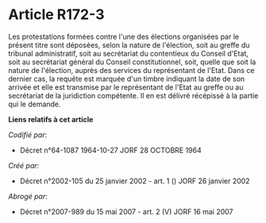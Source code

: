# Article R172-3

Les protestations formées contre l'une des élections organisées par le présent titre sont déposées, selon la nature de
l'élection, soit au greffe du tribunal administratif, soit au secrétariat du contentieux du Conseil d'Etat, soit au
secrétariat général du Conseil constitutionnel, soit, quelle que soit la nature de l'élection, auprès des services du
représentant de l'Etat. Dans ce dernier cas, la requête est marquée d'un timbre indiquant la date de son arrivée et elle est
transmise par le représentant de l'Etat au greffe ou au secrétariat de la juridiction compétente. Il en est délivré récépissé
à la partie qui le demande.

**Liens relatifs à cet article**

_Codifié par_:

  - Décret n°64-1087 1964-10-27 JORF 28 OCTOBRE 1964

_Créé par_:

  - Décret n°2002-105 du 25 janvier 2002 - art. 1 () JORF 26 janvier 2002

_Abrogé par_:

  - Décret n°2007-989 du 15 mai 2007 - art. 2 (V) JORF 16 mai 2007
